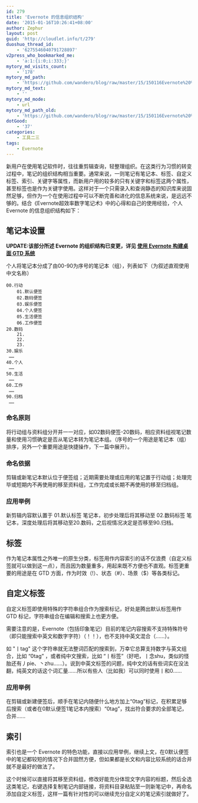 ```yaml
---
id: 279
title: 'Evernote 的信息组织结构'
date: '2015-01-16T10:26:41+08:00'
author: Zephur
layout: post
guid: 'http://cloudlet.info/t/279'
duoshuo_thread_id:
    - '6275546040791728897'
v2press_who_bookmarked_me:
    - 'a:1:{i:0;i:333;}'
mytory_md_visits_count:
    - '178'
mytory_md_path:
    - 'https://github.com/wandero/blog/raw/master/15/150116Evernote%20%E7%9A%84%E4%BF%A1%E6%81%AF%E7%BB%84%E7%BB%87%E7%BB%93%E6%9E%84.md'
mytory_md_text:
    - ''
mytory_md_mode:
    - url
mytory_md_path_old:
    - 'https://github.com/wandero/blog/raw/master/15/150116Evernote%20%E7%9A%84%E4%BF%A1%E6%81%AF%E7%BB%84%E7%BB%87%E7%BB%93%E6%9E%84.md'
dotGood:
    - '37'
categories:
    - 工具二三
tags:
    - Evernote
---
```


新用户在使用笔记软件时，往往重剪辑查询，轻整理组织。在这类行为习惯的转变过程中，笔记的组织结构相当重要。通常来说，一则笔记有笔记本、标签、自定义标签、索引、关键字等属性，而新用户用的较多的只有关键字和标签这两个属性，甚至标签也是作为关键字使用。这样对于一个只需录入和查询静态的知识库来说固然足够，但作为一个在使用过程中可以不断完善和进化的信息系统来说，是远远不够的。结合《Evernote超效率数字笔记术》中的心得和自己的使用经验，个人 Evernote 的信息组织结构如下：

<!-- more -->

## 笔记本设置

**UPDATE:该部分所述 Evernote 的组织结构已变更，详见 [使用 Evernote 构建桌面 GTD 系统](http://cloudlet.info/t/284)**

个人将笔记本分成了由00-90为序号的笔记本（组），列表如下（为叙述直观使用中文名称）

```
00.行动
    01.默认便签
    02.数码便签
    03.娱乐便签
    04.个人便签
    05.生活便签
    06.工作便签
20.数码
    21.
    22.
    23.
30.娱乐
 ……
40.个人
 ……
50.生活
 ……
60.工作
 ……
90.归档
 ……
```

### **命名原则**

将行动组与资料组分开并一一对应，如02数码便签-20数码，相应资料组视笔记数量和使用习惯确定是否从笔记本转为笔记本组。（序号的一个用途是笔记本（组）排序，另外一个重要用途是快捷操作，下一篇中展开）。

### **命名依据**

剪辑或新笔记本默认位于便签组；近期需要处理或应用的笔记置于行动组；处理完毕或短期内不再使用的移至资料组，工作完成或长期不再使用的移至归档组。

### **应用举例**

新剪辑内容默认置于 01.默认标签 笔记本，初步处理后将其移动至 02.数码标签 笔记本，深度处理后将其移动至20.数码，之后视情况决定是否移至90.归档。

## 标签

作为笔记本属性之外唯一的原生分类，标签用作内容索引的话不仅浪费（自定义标签就可以做到这一点），而且因为数量重多，用起来既不方便也不直观。标签更重要的用途是在 GTD 方面，作为时效（!）、状态（#）、场景（$）等各类标记。

## 自定义标签

自定义标签即使用特殊的字符串组合作为搜索标记，好处是腾出默认标签用作 GTD 标记，字符串组合在编辑和搜索上也更方便。

需要注意的是，Evernote（包括印象笔记）目前的笔记内容搜索不支持特殊符号（即只能搜索中英文和数字字符）（！！），也不支持中英文混合（……）。

如 "丨tag" 这个字符串就无法整词匹配的搜索到，万幸它总算支持数字与英文组合，比如 “0tag” ，或者纯中文搜索，比如 “丨标签”（好吧，丨念shu，类似的怪胎还有丿pie、丶zhu……）。说到中英文标签的问题，纯中文的话有些词实在没法翻，纯英文的话这个词汇量……所以有些人（比如我）可以同时使用丨和0……

### **应用举例**

在剪辑或新建便签后，顺手在笔记内随便什么地方加上“0tag”标记，在积累足够后搜索（或者在0默认便签1笔记本内搜索）“0tag”，找出符合要求的全部笔记，合并……

## 索引

索引也是一个 Evernote 的特色功能，直接以应用举例，继续上文，在0默认便签中的笔记都较短的情况下合并固然方便，但如果都是长文和内容比较系统的话合并就不是最好的做法了。

这个时候可以直接将其移至资料组，修改好能充分体现文字内容的标题，然后全选这类笔记，右键选择复制笔记内部链接，将资料目录粘贴至一则新笔记中，再命名添加自定义标签，这样一篇有针对性的可以继续充分自定义的笔记索引就做好了。